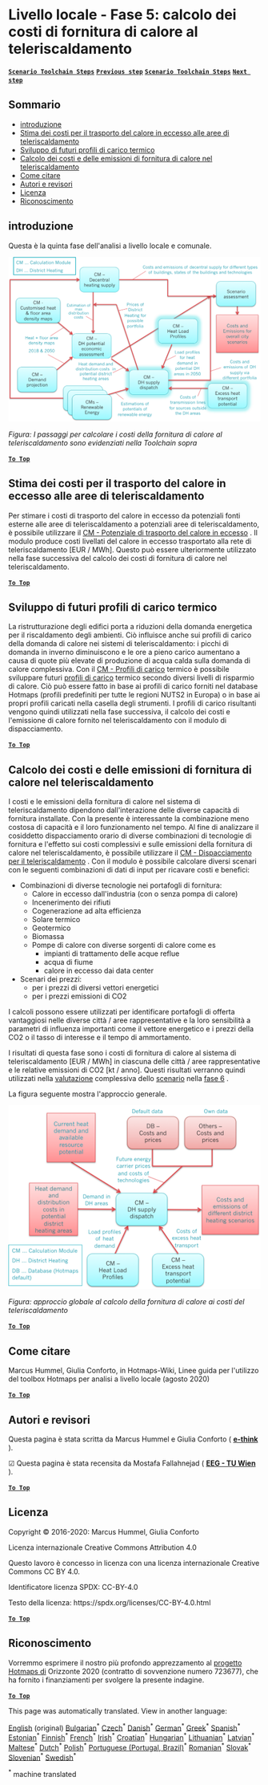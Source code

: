 <h1><a class="anchor" id="local-level---step-5--calculation-of-costs-of-heat-supply-to-district-heating" href="#local-level---step-5--calculation-of-costs-of-heat-supply-to-district-heating"><i class="fa fa-link"></i></a>Livello locale - Fase 5: calcolo dei costi di fornitura di calore al teleriscaldamento</h1><p> <a href="guide-local-and-municipal-levels#the-hotmaps-scenario-toolchain-different-steps"><strong><code>Scenario Toolchain Steps</code></strong></a> <a href="step-4-calculation-of-district-heating-distribution-costs"><strong><code>Previous step</code></strong></a> <a href="guide-local-and-municipal-levels#the-hotmaps-scenario-toolchain-different-steps"><strong><code>Scenario Toolchain Steps</code></strong></a> <a href="step-6-assessment-of-scenarios-for-entire-heat-demand-and-supply-for-the-selected-area"><strong><code>Next step</code></strong></a></p><h2><a class="anchor" id="table-of-contents" href="#table-of-contents"><i class="fa fa-link"></i></a> Sommario</h2><ul><li> <a href="#introduction">introduzione</a></li><li> <a href="#estimation-of-costs-for-the-transport-of-excess-heat-to-district-heating-areas">Stima dei costi per il trasporto del calore in eccesso alle aree di teleriscaldamento</a></li><li> <a href="#development-of-future-heat-load-profiles">Sviluppo di futuri profili di carico termico</a></li><li> <a href="#calculation-of-costs-and-emissions-of-heat-supply-in-district-heating">Calcolo dei costi e delle emissioni di fornitura di calore nel teleriscaldamento</a></li><li> <a href="#how-to-cite">Come citare</a></li><li> <a href="#authors-and-reviewers">Autori e revisori</a></li><li> <a href="#license">Licenza</a></li><li> <a href="#acknowledgement">Riconoscimento</a></li></ul><h2><a class="anchor" id="introduction" href="#introduction"><i class="fa fa-link"></i></a> introduzione</h2><p> Questa è la quinta fase dell&#39;analisi a livello locale e comunale.</p><img src="/en/Step-5-Calculation-of-costs-of-heat-supply-to-district-heating/Hotmaps_Local_Toolchain_Step_5final.png"/><p> <em>Figura: I passaggi per calcolare i costi della fornitura di calore al teleriscaldamento sono evidenziati nella Toolchain sopra</em></p><p><ins> <code><strong><a href="#table-of-contents">To Top</a></strong></code></ins></p><h2><a class="anchor" id="estimation-of-costs-for-the-transport-of-excess-heat-to-district-heating-areas" href="#estimation-of-costs-for-the-transport-of-excess-heat-to-district-heating-areas"><i class="fa fa-link"></i></a> Stima dei costi per il trasporto del calore in eccesso alle aree di teleriscaldamento</h2><p> Per stimare i costi di trasporto del calore in eccesso da potenziali fonti esterne alle aree di teleriscaldamento a potenziali aree di teleriscaldamento, è possibile utilizzare il <a href="https://wiki.hotmaps.eu/en/CM-Excess-heat-transport-potential">CM - Potenziale di trasporto del calore in eccesso</a> . Il modulo produce costi livellati del calore in eccesso trasportato alla rete di teleriscaldamento [EUR / MWh]. Questo può essere ulteriormente utilizzato nella fase successiva del calcolo dei costi di fornitura di calore nel teleriscaldamento.</p><p><ins> <code><strong><a href="#table-of-contents">To Top</a></strong></code></ins></p><h2><a class="anchor" id="development-of-future-heat-load-profiles" href="#development-of-future-heat-load-profiles"><i class="fa fa-link"></i></a> Sviluppo di futuri profili di carico termico</h2><p> La ristrutturazione degli edifici porta a riduzioni della domanda energetica per il riscaldamento degli ambienti. Ciò influisce anche sui profili di carico della domanda di calore nei sistemi di teleriscaldamento: i picchi di domanda in inverno diminuiscono e le ore a pieno carico aumentano a causa di quote più elevate di produzione di acqua calda sulla domanda di calore complessiva. Con il <a href="https://wiki.hotmaps.eu/en/CM-Heat-load-profiles">CM - Profili di carico</a> termico è possibile sviluppare futuri <a href="https://wiki.hotmaps.eu/en/CM-Heat-load-profiles">profili di carico</a> termico secondo diversi livelli di risparmio di calore. Ciò può essere fatto in base ai profili di carico forniti nel database Hotmaps (profili predefiniti per tutte le regioni NUTS2 in Europa) o in base ai propri profili caricati nella casella degli strumenti. I profili di carico risultanti vengono quindi utilizzati nella fase successiva, il calcolo dei costi e l&#39;emissione di calore fornito nel teleriscaldamento con il modulo di dispacciamento.</p><p><ins> <code><strong><a href="#table-of-contents">To Top</a></strong></code></ins></p><h2><a class="anchor" id="calculation-of-costs-and-emissions-of-heat-supply-in-district-heating" href="#calculation-of-costs-and-emissions-of-heat-supply-in-district-heating"><i class="fa fa-link"></i></a> Calcolo dei costi e delle emissioni di fornitura di calore nel teleriscaldamento</h2><p> I costi e le emissioni della fornitura di calore nel sistema di teleriscaldamento dipendono dall&#39;interazione delle diverse capacità di fornitura installate. Con la presente è interessante la combinazione meno costosa di capacità e il loro funzionamento nel tempo. Al fine di analizzare il cosiddetto dispacciamento orario di diverse combinazioni di tecnologie di fornitura e l&#39;effetto sui costi complessivi e sulle emissioni della fornitura di calore nel teleriscaldamento, è possibile utilizzare il <a href="https://wiki.hotmaps.eu/en/CM-District-heating-supply-dispatch">CM - Dispacciamento per il teleriscaldamento</a> . Con il modulo è possibile calcolare diversi scenari con le seguenti combinazioni di dati di input per ricavare costi e benefici:</p><ul><li> Combinazioni di diverse tecnologie nei portafogli di fornitura:<ul><li> Calore in eccesso dall&#39;industria (con o senza pompa di calore)</li><li> Incenerimento dei rifiuti</li><li> Cogenerazione ad alta efficienza</li><li> Solare termico</li><li> Geotermico</li><li> Biomassa</li><li> Pompe di calore con diverse sorgenti di calore come es<ul><li> impianti di trattamento delle acque reflue</li><li> acqua di fiume</li><li> calore in eccesso dai data center</li></ul></li></ul></li><li> Scenari dei prezzi:<ul><li> per i prezzi di diversi vettori energetici</li><li> per i prezzi emissioni di CO2</li></ul></li></ul><p> I calcoli possono essere utilizzati per identificare portafogli di offerta vantaggiosi nelle diverse città / aree rappresentative e la loro sensibilità a parametri di influenza importanti come il vettore energetico e i prezzi della CO2 o il tasso di interesse e il tempo di ammortamento.</p><p> I risultati di questa fase sono i costi di fornitura di calore al sistema di teleriscaldamento [EUR / MWh] in ciascuna delle città / aree rappresentative e le relative emissioni di CO2 [kt / anno]. Questi risultati verranno quindi utilizzati nella <a href="https://wiki.hotmaps.eu/en/CM-Scenario-assessment">valutazione</a> complessiva dello <a href="https://wiki.hotmaps.eu/en/CM-Scenario-assessment">scenario</a> nella <a href="https://wiki.hotmaps.eu/en/Step-6-Assessment-of-scenarios-for-entire-heat-demand-and-supply-for-the-selected-area">fase 6</a> .</p><p> La figura seguente mostra l&#39;approccio generale.</p><img src="/en/Step-5-Calculation-of-costs-of-heat-supply-to-district-heating/Wiki-local-detailed-Step-5final.png"/><p> <em>Figura: approccio globale al calcolo della fornitura di calore ai costi del teleriscaldamento</em></p><p><ins> <code><strong><a href="#table-of-contents">To Top</a></strong></code></ins></p><h2><a class="anchor" id="how-to-cite" href="#how-to-cite"><i class="fa fa-link"></i></a> Come citare</h2><p> Marcus Hummel, Giulia Conforto, in Hotmaps-Wiki, Linee guida per l&#39;utilizzo del toolbox Hotmaps per analisi a livello locale (agosto 2020)</p><p><ins> <code><strong><a href="#table-of-contents">To Top</a></strong></code></ins></p><h2><a class="anchor" id="authors-and-reviewers" href="#authors-and-reviewers"><i class="fa fa-link"></i></a> Autori e revisori</h2><p> Questa pagina è stata scritta da Marcus Hummel e Giulia Conforto ( <strong><a href="https://e-think.ac.at">e-think</a></strong> ).</p><p> ☑ Questa pagina è stata recensita da Mostafa Fallahnejad ( <strong><a href="https://eeg.tuwien.ac.at/">EEG - TU Wien</a></strong> ).</p><p> <a href="#table-of-contents"><strong><code>To Top</code></strong></a></p><h2><a class="anchor" id="license" href="#license"><i class="fa fa-link"></i></a> Licenza</h2><p> Copyright © 2016-2020: Marcus Hummel, Giulia Conforto</p><p> Licenza internazionale Creative Commons Attribution 4.0</p><p> Questo lavoro è concesso in licenza con una licenza internazionale Creative Commons CC BY 4.0.</p><p> Identificatore licenza SPDX: CC-BY-4.0</p><p> Testo della licenza: https://spdx.org/licenses/CC-BY-4.0.html</p><p> <a href="#table-of-contents"><strong><code>To Top</code></strong></a></p><h2><a class="anchor" id="acknowledgement" href="#acknowledgement"><i class="fa fa-link"></i></a> Riconoscimento</h2><p> Vorremmo esprimere il nostro più profondo apprezzamento al <a href="https://www.hotmaps-project.eu">progetto Hotmaps di</a> Orizzonte 2020 (contratto di sovvenzione numero 723677), che ha fornito i finanziamenti per svolgere la presente indagine.</p><p><ins> <code><strong><a href="#table-of-contents">To Top</a></strong></code></ins></p>
























<!--- THIS IS A SUPER UNIQUE IDENTIFIER -->

This page was automatically translated. View in another language:

[English](../en/Step-5-Calculation-of-costs-of-heat-supply-to-district-heating) (original) [Bulgarian](../bg/Step-5-Calculation-of-costs-of-heat-supply-to-district-heating)<sup>\*</sup> [Czech](../cs/Step-5-Calculation-of-costs-of-heat-supply-to-district-heating)<sup>\*</sup> [Danish](../da/Step-5-Calculation-of-costs-of-heat-supply-to-district-heating)<sup>\*</sup> [German](../de/Step-5-Calculation-of-costs-of-heat-supply-to-district-heating)<sup>\*</sup> [Greek](../el/Step-5-Calculation-of-costs-of-heat-supply-to-district-heating)<sup>\*</sup> [Spanish](../es/Step-5-Calculation-of-costs-of-heat-supply-to-district-heating)<sup>\*</sup> [Estonian](../et/Step-5-Calculation-of-costs-of-heat-supply-to-district-heating)<sup>\*</sup> [Finnish](../fi/Step-5-Calculation-of-costs-of-heat-supply-to-district-heating)<sup>\*</sup> [French](../fr/Step-5-Calculation-of-costs-of-heat-supply-to-district-heating)<sup>\*</sup> [Irish](../ga/Step-5-Calculation-of-costs-of-heat-supply-to-district-heating)<sup>\*</sup> [Croatian](../hr/Step-5-Calculation-of-costs-of-heat-supply-to-district-heating)<sup>\*</sup> [Hungarian](../hu/Step-5-Calculation-of-costs-of-heat-supply-to-district-heating)<sup>\*</sup>  [Lithuanian](../lt/Step-5-Calculation-of-costs-of-heat-supply-to-district-heating)<sup>\*</sup> [Latvian](../lv/Step-5-Calculation-of-costs-of-heat-supply-to-district-heating)<sup>\*</sup> [Maltese](../mt/Step-5-Calculation-of-costs-of-heat-supply-to-district-heating)<sup>\*</sup> [Dutch](../nl/Step-5-Calculation-of-costs-of-heat-supply-to-district-heating)<sup>\*</sup> [Polish](../pl/Step-5-Calculation-of-costs-of-heat-supply-to-district-heating)<sup>\*</sup> [Portuguese (Portugal, Brazil)](../pt/Step-5-Calculation-of-costs-of-heat-supply-to-district-heating)<sup>\*</sup> [Romanian](../ro/Step-5-Calculation-of-costs-of-heat-supply-to-district-heating)<sup>\*</sup> [Slovak](../sk/Step-5-Calculation-of-costs-of-heat-supply-to-district-heating)<sup>\*</sup> [Slovenian](../sl/Step-5-Calculation-of-costs-of-heat-supply-to-district-heating)<sup>\*</sup> [Swedish](../sv/Step-5-Calculation-of-costs-of-heat-supply-to-district-heating)<sup>\*</sup> 

<sup>\*</sup> machine translated
